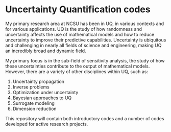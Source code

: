 # Uncertainty Quantification codes
My primary research area at NCSU has been in UQ, in various contexts and for various applications. UQ is the study of how randomness and uncertainty affects the use of mathematical models and how to reduce uncertainty to improve their predictive capabilities. Uncertainty is ubiquitous and challenging in nearly all fields of science and engineering, making UQ an incredibly broad and dynamic field. 

My primary focus is in the sub-field of sensitivity analysis, the study of how these uncertainties contribute to the output of mathematical models. However, there are a variety of other disciplines within UQ, such as:
1. Uncertainty propagation
2. Inverse problems
3. Optimization under uncertainty
4. Bayesian approaches to UQ
5. Surrogate modeling
6. Dimension reduction

This repository will contain both introductory codes and a number of codes developed for active research projects. 
